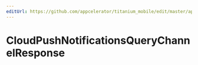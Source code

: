 ```yaml
---
editUrl: https://github.com/appcelerator/titanium_mobile/edit/master/apidoc/Modules/Cloud/PushNotifications/PushNotifications.yml
---
```

# CloudPushNotificationsQueryChannelResponse

<TypeHeader/>

<ApiDocs/>
